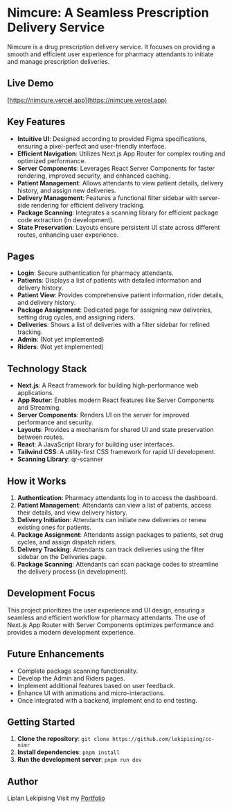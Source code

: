 # Nimcure: A Seamless Prescription Delivery Service

Nimcure is a drug prescription delivery service. It focuses on providing a smooth and efficient user experience for pharmacy attendants to initiate and manage prescription deliveries.

## Live Demo

[https://nimcure.vercel.app](https://nimcure.vercel.app)

## Key Features

- **Intuitive UI**: Designed according to provided Figma specifications, ensuring a pixel-perfect and user-friendly interface.
- **Efficient Navigation**: Utilizes Next.js App Router for complex routing and optimized performance.
- **Server Components**: Leverages React Server Components for faster rendering, improved security, and enhanced caching.
- **Patient Management**: Allows attendants to view patient details, delivery history, and assign new deliveries.
- **Delivery Management**: Features a functional filter sidebar with server-side rendering for efficient delivery tracking.
- **Package Scanning**: Integrates a scanning library for efficient package code extraction (in development).
- **State Preservation**: Layouts ensure persistent UI state across different routes, enhancing user experience.

## Pages

- **Login**: Secure authentication for pharmacy attendants.
- **Patients**: Displays a list of patients with detailed information and delivery history.
- **Patient View**: Provides comprehensive patient information, rider details, and delivery history.
- **Package Assignment**: Dedicated page for assigning new deliveries, setting drug cycles, and assigning riders.
- **Deliveries**: Shows a list of deliveries with a filter sidebar for refined tracking.
- **Admin**: (Not yet implemented)
- **Riders**: (Not yet implemented)

## Technology Stack

- **Next.js**: A React framework for building high-performance web applications.
- **App Router**: Enables modern React features like Server Components and Streaming.
- **Server Components**: Renders UI on the server for improved performance and security.
- **Layouts**: Provides a mechanism for shared UI and state preservation between routes.
- **React**: A JavaScript library for building user interfaces.
- **Tailwind CSS**: A utility-first CSS framework for rapid UI development.
- **Scanning Library**: qr-scanner

## How it Works

1. **Authentication**: Pharmacy attendants log in to access the dashboard.
2. **Patient Management**: Attendants can view a list of patients, access their details, and view delivery history.
3. **Delivery Initiation**: Attendants can initiate new deliveries or renew existing ones for patients.
4. **Package Assignment**: Attendants assign packages to patients, set drug cycles, and assign dispatch riders.
5. **Delivery Tracking**: Attendants can track deliveries using the filter sidebar on the Deliveries page.
6. **Package Scanning**: Attendants can scan package codes to streamline the delivery process (in development).

## Development Focus

This project prioritizes the user experience and UI design, ensuring a seamless and efficient workflow for pharmacy attendants. The use of Next.js App Router with Server Components optimizes performance and provides a modern development experience.

## Future Enhancements

- Complete package scanning functionality.
- Develop the Admin and Riders pages.
- Implement additional features based on user feedback.
- Enhance UI with animations and micro-interactions.
- Once integrated with a backend, implement end to end testing.

## Getting Started

1. **Clone the repository**: `git clone https://github.com/lekipising/cc-nimr`
2. **Install dependencies**: `pnpm install`
3. **Run the development server**: `pnpm run dev`

## Author

Liplan Lekipising
Visit my [Portfolio](https://lekipising.com)
